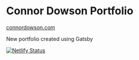 # Connor Dowson Portfolio

[connordowson.com](https://connordowson.com)

New portfolio created using Gatsby

[![Netlify Status](https://api.netlify.com/api/v1/badges/a86a6126-5b0f-4d08-bfd2-7d487b9ea037/deploy-status)](https://app.netlify.com/sites/connordowson/deploys)
